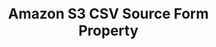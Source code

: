 ---
# -------------------------- #
#        CONTENT TYPE        #
# -------------------------- #

product-type: "connect"
content-type: "api-form"
form-type: "source"
key: "source-form-properties-amazon-s3-csv-object"


# -------------------------- #
#        OBJECT INFO         #
# -------------------------- #

title: "Amazon S3 CSV Source Form Property"
api-type: "platform.s3-csv"
display-name: "Amazon S3 CSV"

source-type: "database"
docs-name: "amazon-s3-csv"
db-type: "s3-csv"

is-filesystem: true

description: ""


# -------------------------- #
#      OBJECT ATTRIBUTES     #
# -------------------------- #

uses-common-fields: false
uses-feature-fields: false
uses-start-date: true

object-attributes:
  - name: "account_id"
    type: "string"
    required: true
    description: |
      The user's Amazon Web Services (AWS) Account ID. Refer to the [{{ form-property.display-name }} documentation]({{ doc-link | append: "#retrieve-aws-account-id" }}) for more info.
    value: "123456789101"

  - name: "bucket"
    type: "string"
    required: true
    description: "The name of the bucket Stitch should replicate data from. This value should not contain any URLs, `https`, or S3 parts."
    value: "com-test-stitch-bucket"

  - name: "external_id"
    type: "string"
    required: true
    description: |
      The external ID associated with the Amazon Web Services (AWS) Identity Access Management (IAM) role used by Stitch. In AWS, external IDs are used to increase role security when granting access to accounts that you don't own or have administrative access to. Stitch will provide this ID when accessing {{ form-property.display-name }}.

      This value can be anything, but it must be the same as the external ID provided in the AWS console when creating the Stitch IAM role. Refer to the [{{ form-property.display-name }} documentation]({{ doc-link | append: "#create-stitch-iam-role" }}) for more info.
    value: "stitch_connection_12345"

  - name: "role_name"
    type: "string"
    required: true
    description: |
      The name of the AWS IAM role Stitch should assume when extracting data from Amazon S3. This role will have the permissions in the IAM policy associated with the role.

      Refer to our [{{ form-property.display-name }} documentation]({{ doc-link | append: "#grant-access-bucket-iam" }}){:target="new"} for more info about the IAM policy, role, and how to create them in AWS.
    value: "<ROLE_NAME>"

  - name: "tables"
    type: "string"
    required: true
    description: |
      A series of properties defining the CSV files to be tracked as tables. For every table configuration, this property will contain a JSON object with the following properties. Every property should be a string.

      - **search_pattern** - The search criteria Stitch should use when selecting CSV files for extraction. This can be the name of a single file or a regular expression. For example: `customers.csv` or `*\.csv`
      - **search_prefix** - The directory path Stitch should limit the file search to. For example: `exports/data`
      - **table_name** - The name of the table as it should appear in the destination. For example: `customers`
      - **key_properties** - A comma-separated list of header fields in the CSV Stitch can use to uniquely identify records. For example: `_id,date`

         **Note**: If undefined, data will be loaded to the table in an append-only fashion. Refer to the [{{ form-property.display-name }} documentation]({{ doc-link | append: "#primary-keys-append-only" }}) for more info.
      - **date_overrides** - A comma-separated list of header fields in the CSV that should be typed as `datetime` fields in the destination. For example: `updated_at,created_at`

         **Note:** If columns aren't specified and values can't be parsed as dates, Stitch will load data for the columns as nullable strings. Refer to the [{{ form-property.display-name }} documentation]({{ doc-link | append: "#determining-data-types" }}) for more info.
      - **delimiter** - The field separator delimiter used in the CSV files. Accepted values are:

         - `,` - Comma
         - `|` - Pipe
         - `\t` - Tab

    value: |
      [{"search_pattern":"customers.csv","search_prefix":"exports/files","table_name":"customers","key_properties":"id","date_overrides":"created_at","delimiter":","},{"search_pattern":"orders.csv","search_prefix":"exports/files","table_name":"orders","key_properties":"id","date_overrides":"updated_at","delimiter":","}]
---